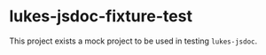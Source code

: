 lukes-jsdoc-fixture-test
========================

This project exists a mock project to be used in testing `lukes-jsdoc`.
